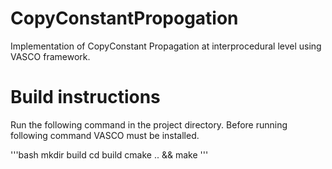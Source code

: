 # CopyConstantPropogation

Implementation of CopyConstant Propagation at interprocedural level using VASCO framework.

# Build instructions

Run the following command in the project directory. Before running following command VASCO must be installed.

'''bash
mkdir build
cd build
cmake .. && make
'''
